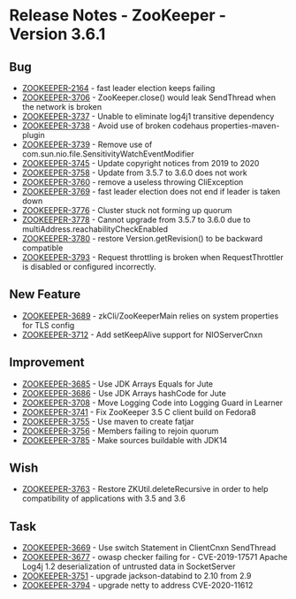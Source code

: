<!--
Copyright 2002-2020 The Apache Software Foundation

Licensed under the Apache License, Version 2.0 (the "License");
you may not use this file except in compliance with the License.
You may obtain a copy of the License at

http://www.apache.org/licenses/LICENSE-2.0

Unless required by applicable law or agreed to in writing, software
distributed under the License is distributed on an "AS IS" BASIS,
WITHOUT WARRANTIES OR CONDITIONS OF ANY KIND, either express or implied.
See the License for the specific language governing permissions and
limitations under the License.
//-->


# Release Notes - ZooKeeper - Version 3.6.1

## Bug

* [ZOOKEEPER-2164](https://issues.apache.org/jira/browse/ZOOKEEPER-2164) - fast leader election keeps failing
* [ZOOKEEPER-3706](https://issues.apache.org/jira/browse/ZOOKEEPER-3706) - ZooKeeper.close() would leak SendThread when the network is broken
* [ZOOKEEPER-3737](https://issues.apache.org/jira/browse/ZOOKEEPER-3737) - Unable to eliminate log4j1 transitive dependency
* [ZOOKEEPER-3738](https://issues.apache.org/jira/browse/ZOOKEEPER-3738) - Avoid use of broken codehaus properties-maven-plugin
* [ZOOKEEPER-3739](https://issues.apache.org/jira/browse/ZOOKEEPER-3739) - Remove use of com.sun.nio.file.SensitivityWatchEventModifier
* [ZOOKEEPER-3745](https://issues.apache.org/jira/browse/ZOOKEEPER-3745) - Update copyright notices from 2019 to 2020
* [ZOOKEEPER-3758](https://issues.apache.org/jira/browse/ZOOKEEPER-3758) - Update from 3.5.7 to 3.6.0 does not work
* [ZOOKEEPER-3760](https://issues.apache.org/jira/browse/ZOOKEEPER-3760) - remove a useless throwing CliException
* [ZOOKEEPER-3769](https://issues.apache.org/jira/browse/ZOOKEEPER-3769) - fast leader election does not end if leader is taken down
* [ZOOKEEPER-3776](https://issues.apache.org/jira/browse/ZOOKEEPER-3776) - Cluster stuck not forming up quorum
* [ZOOKEEPER-3778](https://issues.apache.org/jira/browse/ZOOKEEPER-3778) - Cannot upgrade from 3.5.7 to 3.6.0 due to multiAddress.reachabilityCheckEnabled
* [ZOOKEEPER-3780](https://issues.apache.org/jira/browse/ZOOKEEPER-3780) - restore Version.getRevision() to be backward compatible
* [ZOOKEEPER-3793](https://issues.apache.org/jira/browse/ZOOKEEPER-3793) - Request throttling is broken when RequestThrottler is disabled or configured incorrectly.

## New Feature

* [ZOOKEEPER-3689](https://issues.apache.org/jira/browse/ZOOKEEPER-3689) - zkCli/ZooKeeperMain relies on system properties for TLS config
* [ZOOKEEPER-3712](https://issues.apache.org/jira/browse/ZOOKEEPER-3712) - Add setKeepAlive support for NIOServerCnxn

## Improvement

* [ZOOKEEPER-3685](https://issues.apache.org/jira/browse/ZOOKEEPER-3685) - Use JDK Arrays Equals for Jute
* [ZOOKEEPER-3686](https://issues.apache.org/jira/browse/ZOOKEEPER-3686) - Use JDK Arrays hashCode for Jute
* [ZOOKEEPER-3708](https://issues.apache.org/jira/browse/ZOOKEEPER-3708) - Move Logging Code into Logging Guard in Learner
* [ZOOKEEPER-3741](https://issues.apache.org/jira/browse/ZOOKEEPER-3741) - Fix ZooKeeper 3.5 C client build on Fedora8
* [ZOOKEEPER-3755](https://issues.apache.org/jira/browse/ZOOKEEPER-3755) - Use maven to create fatjar
* [ZOOKEEPER-3756](https://issues.apache.org/jira/browse/ZOOKEEPER-3756) - Members failing to rejoin quorum
* [ZOOKEEPER-3785](https://issues.apache.org/jira/browse/ZOOKEEPER-3785) - Make sources buildable with JDK14

## Wish

* [ZOOKEEPER-3763](https://issues.apache.org/jira/browse/ZOOKEEPER-3763) - Restore ZKUtil.deleteRecursive in order to help compatibility of applications with 3.5 and 3.6

## Task

* [ZOOKEEPER-3669](https://issues.apache.org/jira/browse/ZOOKEEPER-3669) - Use switch Statement in ClientCnxn SendThread
* [ZOOKEEPER-3677](https://issues.apache.org/jira/browse/ZOOKEEPER-3677) - owasp checker failing for - CVE-2019-17571 Apache Log4j 1.2 deserialization of untrusted data in SocketServer
* [ZOOKEEPER-3751](https://issues.apache.org/jira/browse/ZOOKEEPER-3751) - upgrade jackson-databind to 2.10 from 2.9
* [ZOOKEEPER-3794](https://issues.apache.org/jira/browse/ZOOKEEPER-3794) - upgrade netty to address CVE-2020-11612






